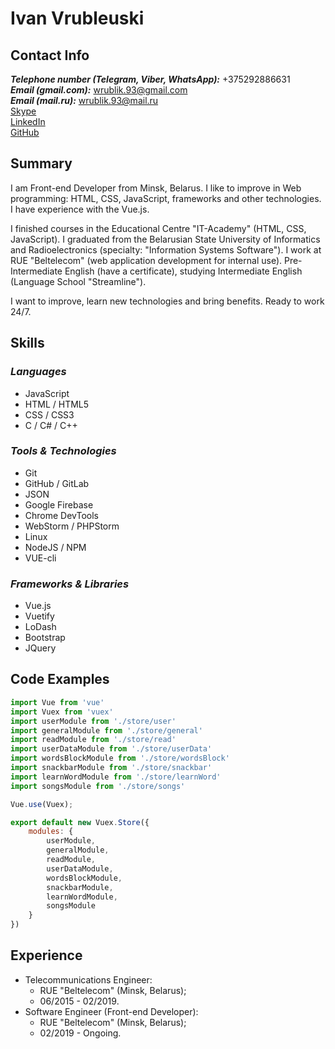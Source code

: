 # Ivan Vrubleuski  
## Contact Info  
__*Telephone number (Telegram, Viber, WhatsApp):*__ +375292886631  
__*Email (gmail.com):*__ wrublik.93@gmail.com  
__*Email (mail.ru):*__ wrublik.93@mail.ru  
[Skype](https://join.skype.com/invite/aAg7AECSjAPq)  
[LinkedIn](www.linkedin.com/in/wrublik93)  
[GitHub](https://github.com/wrublik93)  
## Summary
I am Front-end Developer from Minsk, Belarus. I like to improve 
in Web programming: HTML, CSS, JavaScript, frameworks and
other technologies. I have experience with the Vue.js.  
  
 I finished courses in the Educational Centre "IT-Academy"
(HTML, CSS, JavaScript). I graduated from the Belarusian State
University of Informatics and Radioelectronics (specialty:
"Information Systems Software"). I work at RUE "Beltelecom"
(web application development for internal use). Pre-Intermediate 
English (have a certificate), 
studying Intermediate English (Language School "Streamline").  
  
I want to improve, learn new technologies and bring benefits.
Ready to work 24/7.  
## Skills  
### *Languages*  
* JavaScript  
* HTML / HTML5  
* CSS / CSS3  
* C / C# / C++
### *Tools & Technologies*  
* Git  
* GitHub / GitLab  
* JSON  
* Google Firebase  
* Chrome DevTools  
* WebStorm / PHPStorm  
* Linux  
* NodeJS / NPM  
* VUE-cli
### *Frameworks & Libraries*  
* Vue.js  
* Vuetify  
* LoDash  
* Bootstrap  
* JQuery
## Code Examples  
```javascript
import Vue from 'vue'
import Vuex from 'vuex'
import userModule from './store/user'
import generalModule from './store/general'
import readModule from './store/read'
import userDataModule from './store/userData'
import wordsBlockModule from './store/wordsBlock'
import snackbarModule from './store/snackbar'
import learnWordModule from './store/learnWord'
import songsModule from './store/songs'

Vue.use(Vuex);

export default new Vuex.Store({
    modules: {
        userModule,
        generalModule,
        readModule,
        userDataModule,
        wordsBlockModule,
        snackbarModule,
        learnWordModule,
        songsModule
    }
})
```  
## Experience  
- Telecommunications Engineer: 
  - RUE "Beltelecom" (Minsk, Belarus); 
  - 06/2015 - 02/2019. 
- Software Engineer (Front-end Developer): 
  - RUE "Beltelecom" (Minsk, Belarus); 
  -  02/2019 - Ongoing.  
 